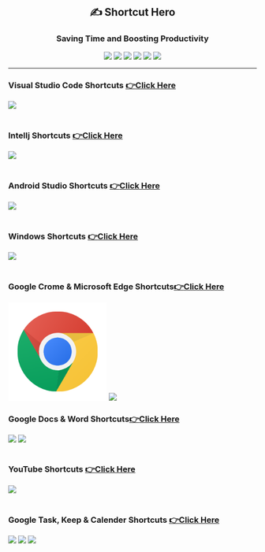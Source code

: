 <div align="center">

<h2> ✍️ Shortcut Hero </h2>
<h3> Saving Time and Boosting Productivity</h3>
<img src="https://img.shields.io/badge/Windows-0078D6?style=for-the-badge&logo=windows&logoColor=white">
<img src="https://img.shields.io/badge/Android_Studio-3DDC84?style=for-the-badge&logo=android-studio&logoColor=white">
<img src="https://img.shields.io/badge/Visual_Studio_Code-0078D4?style=for-the-badge&logo=visual%20studio%20code&logoColor=white">
<img src="https://img.shields.io/badge/IntelliJ_IDEA-000000.svg?style=for-the-badge&logo=intellij-idea&logoColor=white">
<img src="https://img.shields.io/badge/Notepad++-90E59A.svg?style=for-the-badge&logo=notepad%2B%2B&logoColor=black">
<img src="https://img.shields.io/badge/Microsoft_Word-2B579A?style=for-the-badge&logo=microsoft-word&logoColor=white">

</div>

<hr>
<!-- VS code -->

### Visual Studio Code Shortcuts [ 👉**Click Here**](VSCODE.md)
<div align="left">
	<img height="200" src="https://user-images.githubusercontent.com/25181517/192108891-d86b6220-e232-423a-bf5f-90903e6887c3.png" />
</div>
<!-- VS code -->

<br>

<!-- IntelIj -->
### IntelIj Shortcuts [👉**Click Here**](word.md)
<div align="left">
	<img height="200" src="https://user-images.githubusercontent.com/25181517/192108890-200809d1-439c-4e23-90d3-b090cf9a4eea.png" />
</div>
<!-- IntelIj -->

<br>

<!-- Android Studioe -->

### Android Studio Shortcuts [👉**Click Here**](word.md)

<div align="left">
	<img height="200" src="https://user-images.githubusercontent.com/25181517/192108895-20dc3343-43e3-4a54-a90e-13a4abbc57b9.png" />
</div>
<!-- Android Studio -->
<br>

<!-- windows -->
### Windows Shortcuts [👉**Click Here**](window.md)
<div align="left">
	<img height="200" src="https://user-images.githubusercontent.com/25181517/186884150-05e9ff6d-340e-4802-9533-2c3f02363ee3.png" />
</div>
<!-- windows -->

<br>

<!-- Crome -->
### Google Crome & Microsoft Edge Shortcuts[👉**Click Here**](crome.md)

<div align="left">
	<img height="200" src="images/crome.png" />
    <img height="200" src="https://img.icons8.com/fluency/240/null/ms-edge-new.png" />
</div>
<!-- Crome -->

<!-- Ms word -->

### Google Docs & Word Shortcuts[👉**Click Here**](word.md)
<div align="left">
	<img height="200" src="https://img.icons8.com/fluency/240/null/microsoft-word-2019.png"/>
   <img height="180" src ="https://img.icons8.com/color/240/null/google-docs--v1.png"/>
</div>
<!-- Ms word -->

<br>

<!-- windows -->

### YouTube Shortcuts  [👉**Click Here**](word.md)

<div align="left">
	<img height="200" src="https://img.icons8.com/3d-fluency/375/null/youtube-play.png" />
</div>


<!-- windows -->

<br>

<!-- windows -->

### Google Task, Keep & Calender Shortcuts [👉**Click Here**](word.md)
<div align="left">
	<img height="200" src="https://img.icons8.com/color/240/null/google-keep.png" />
    <img height="200" src="https://img.icons8.com/bubbles/200/null/list.png" />
     <img height="200" src="https://img.icons8.com/color/240/null/google-logo.png" />
</div>
<!-- windows -->

<br>



